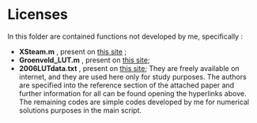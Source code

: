 # Licenses

In this folder are contained functions not developed by me, specifically :
- **XSteam.m** , present on [this site](https://it.mathworks.com/matlabcentral/fileexchange/9817-x-steam-thermodynamic-properties-of-water-and-steam) ;
- **Groenveld_LUT.m** , present on [this site](https://github.com/greenwoodms06/2006_Groeneveld_CriticalHeatFlux_LUT);
- **2006LUTdata.txt** , present on [this site](https://github.com/greenwoodms06/2006_Groeneveld_CriticalHeatFlux_LUT);
They are freely available on internet, and they are used here only for study purposes.
The authors are specified into the reference section of the attached paper and further information for all can be found opening the hyperlinks above.
The remaining codes are simple codes developed by me for numerical solutions purposes in the main script.
